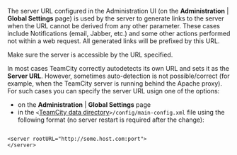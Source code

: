 [//]: # (title: Configuring Server URL)
[//]: # (auxiliary-id: Configuring Server URL)

The server URL configured in the Administration UI (on the __Administration__ | __Global Settings__ page) is used by the server to generate links to the server  when the URL cannot be derived from any other parameter. These cases include Notifications (email, Jabber, etc.) and some other actions performed not within a web request. All generated links will be prefixed by this URL. 



Make sure the server is accessible by the URL specified.



In most cases TeamCity correctly autodetects its own URL and sets it as the __Server URL__. However, sometimes auto-detection is not possible/correct (for example, when the TeamCity server is running behind the Apache proxy). For such cases you can specify the server URL usign one of the options: 
* on the __Administration__ |  __Global Settings__ page  
* in the `<`[TeamCity data directory](teamcity-data-directory.md)`>/config/main-config.xml` file using the following format (no server restart is required after the change):

```Shell
    
<server rootURL="http://some.host.com:port">
</server>
        
```


